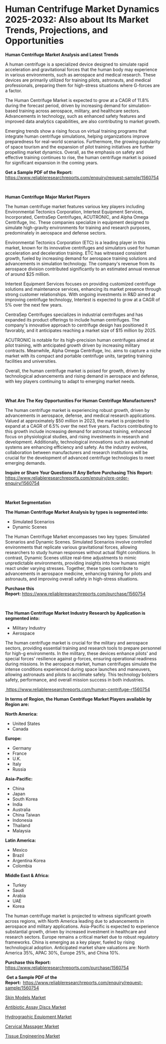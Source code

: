 <p><h1>Human Centrifuge Market Dynamics 2025-2032: Also about Its Market Trends, Projections, and Opportunities</h1></p><p><strong>Human Centrifuge Market Analysis and Latest Trends</strong></p>
<p><p>A human centrifuge is a specialized device designed to simulate rapid acceleration and gravitational forces that the human body may experience in various environments, such as aerospace and medical research. These devices are primarily utilized for training pilots, astronauts, and medical professionals, preparing them for high-stress situations where G-forces are a factor. </p><p>The Human Centrifuge Market is expected to grow at a CAGR of 11.8% during the forecast period, driven by increasing demand for simulation-based training across aerospace, military, and healthcare sectors. Advancements in technology, such as enhanced safety features and improved data analytics capabilities, are also contributing to market growth. </p><p>Emerging trends show a rising focus on virtual training programs that integrate human centrifuge simulations, helping organizations improve preparedness for real-world scenarios. Furthermore, the growing popularity of space tourism and the expansion of pilot training initiatives are further propelling market dynamics. Overall, as the emphasis on safety and effective training continues to rise, the human centrifuge market is poised for significant expansion in the coming years.</p></p>
<p><strong>Get a Sample PDF of the Report:&nbsp;</strong> <a href="https://www.reliableresearchreports.com/enquiry/request-sample/1560754?utm_campaign=3545&utm_medium=2&utm_source=Github&utm_content=ia&utm_term=08042025&utm_id=human-centrifuge">https://www.reliableresearchreports.com/enquiry/request-sample/1560754</a></p>
<p>&nbsp;</p>
<p><strong>Human Centrifuge Major Market Players</strong></p>
<p><p>The human centrifuge market features various key players including Environmental Tectonics Corporation, Intertest Equipment Services, Incorporated, CentraSep Centrifuges, ACUTRONIC, and Alpha Omega Centrifuge, Inc. These companies specialize in equipment designed to simulate high-gravity environments for training and research purposes, predominately in aerospace and defense sectors.</p><p>Environmental Tectonics Corporation (ETC) is a leading player in this market, known for its innovative centrifuges and simulators used for human acceleration and deceleration training. ETC has witnessed consistent growth, fueled by increasing demand for aerospace training solutions and advancements in simulation technology. The company's revenue from its aerospace division contributed significantly to an estimated annual revenue of around $25 million.</p><p>Intertest Equipment Services focuses on providing customized centrifuge solutions and maintenance services, enhancing its market presence through strong customer relationships. With ongoing investments in R&D aimed at improving centrifuge technology, Intertest is expected to grow at a CAGR of 5% over the next few years.</p><p>CentraSep Centrifuges specializes in industrial centrifuges and has expanded its product offerings to include human centrifuges. The company's innovative approach to centrifuge design has positioned it favorably, and it anticipates reaching a market size of $15 million by 2025.</p><p>ACUTRONIC is notable for its high-precision human centrifuges aimed at pilot training, with anticipated growth driven by increasing military contracts. Meanwhile, Alpha Omega Centrifuge, Inc. aims to capture a niche market with its compact and portable centrifuge units, targeting training facilities and universities.</p><p>Overall, the human centrifuge market is poised for growth, driven by technological advancements and rising demand in aerospace and defense, with key players continuing to adapt to emerging market needs.</p></p>
<p>&nbsp;</p>
<p><strong>What Are The Key Opportunities For Human Centrifuge Manufacturers?</strong></p>
<p><p>The human centrifuge market is experiencing robust growth, driven by advancements in aerospace, defense, and medical research applications. Valued at approximately $50 million in 2023, the market is projected to expand at a CAGR of 6.5% over the next five years. Factors contributing to this growth include increasing demand for astronaut training, enhanced focus on physiological studies, and rising investments in research and development. Additionally, technological innovations such as automated systems are enhancing efficiency and safety. As the industry evolves, collaboration between manufacturers and research institutions will be crucial for the development of advanced centrifuge technologies to meet emerging demands.</p></p>
<p><strong>Inquire or Share Your Questions If Any Before Purchasing This Report:</strong> <a href="https://www.reliableresearchreports.com/enquiry/pre-order-enquiry/1560754?utm_campaign=3545&utm_medium=2&utm_source=Github&utm_content=ia&utm_term=08042025&utm_id=human-centrifuge">https://www.reliableresearchreports.com/enquiry/pre-order-enquiry/1560754</a></p>
<p>&nbsp;</p>
<p><strong>Market Segmentation</strong></p>
<p><strong>The Human Centrifuge Market Analysis by types is segmented into:</strong></p>
<p><ul><li>Simulated Scenarios</li><li>Dynamic Scenes</li></ul></p>
<p><p>The Human Centrifuge Market encompasses two key types: Simulated Scenarios and Dynamic Scenes. Simulated Scenarios involve controlled environments that replicate various gravitational forces, allowing researchers to study human responses without actual flight conditions. In contrast, Dynamic Scenes utilize real-time adjustments to mimic unpredictable environments, providing insights into how humans might react under varying stresses. Together, these types contribute to advancements in aerospace medicine, enhancing training for pilots and astronauts, and improving overall safety in high-stress situations.</p></p>
<p><strong>Purchase this Report:&nbsp;</strong><a href="https://www.reliableresearchreports.com/purchase/1560754?utm_campaign=3545&utm_medium=2&utm_source=Github&utm_content=ia&utm_term=08042025&utm_id=human-centrifuge">https://www.reliableresearchreports.com/purchase/1560754</a></p>
<p>&nbsp;</p>
<p><strong>The Human Centrifuge Market Industry Research by Application is segmented into:</strong></p>
<p><ul><li>Military Industry</li><li>Aerospace</li></ul></p>
<p><p>The human centrifuge market is crucial for the military and aerospace sectors, providing essential training and research tools to prepare personnel for high-g environments. In the military, these devices enhance pilots' and special forces' resilience against g-forces, ensuring operational readiness during missions. In the aerospace market, human centrifuges simulate the intense conditions experienced during space launches and maneuvers, allowing astronauts and pilots to acclimate safely. This technology bolsters safety, performance, and overall mission success in both industries.</p></p>
<p><a href="https://www.reliableresearchreports.com/human-centrifuge-r1560754?utm_campaign=3545&utm_medium=2&utm_source=Github&utm_content=ia&utm_term=08042025&utm_id=human-centrifuge">&nbsp;https://www.reliableresearchreports.com/human-centrifuge-r1560754</a></p>
<p><strong>In terms of Region, the Human Centrifuge Market Players available by Region are:</strong></p>
<p>
    <p> <strong> North America: </strong>
        <ul>
            <li>United States</li>
            <li>Canada</li>
        </ul>
        </p> 
    <p> <strong> Europe: </strong>
        <ul>
            <li>Germany</li>
            <li>France</li>
            <li>U.K.</li>
            <li>Italy</li>
            <li>Russia</li>
        </ul>
        </p> 
    <p> <strong> Asia-Pacific: </strong>
        <ul>
            <li>China</li>
            <li>Japan</li>
            <li>South Korea</li>
            <li>India</li>
            <li>Australia</li>
            <li>China Taiwan</li>
            <li>Indonesia</li>
            <li>Thailand</li>
            <li>Malaysia</li>
        </ul>
        </p> 
    <p> <strong> Latin America: </strong>
        <ul>
            <li>Mexico</li>
            <li>Brazil</li>
            <li>Argentina Korea</li>
            <li>Colombia</li>
        </ul>
        </p> 
    <p> <strong> Middle East & Africa: </strong>
        <ul>
            <li>Turkey</li>
            <li>Saudi</li>
            <li>Arabia</li>
            <li>UAE</li>
            <li>Korea</li>
        </ul>
    </p>
    </p>
<p><p>The human centrifuge market is projected to witness significant growth across regions, with North America leading due to advancements in aerospace and military applications. Asia-Pacific is expected to experience substantial growth, driven by increased investment in healthcare and research sectors. Europe remains a critical market due to robust regulatory frameworks. China is emerging as a key player, fueled by rising technological adoption. Anticipated market share valuations are: North America 35%, APAC 30%, Europe 25%, and China 10%.</p></p>
<p><strong>Purchase this Report: </strong><a href="https://www.reliableresearchreports.com/purchase/1560754?utm_campaign=3545&utm_medium=2&utm_source=Github&utm_content=ia&utm_term=08042025&utm_id=human-centrifuge">https://www.reliableresearchreports.com/purchase/1560754</a></p>
<p>&nbsp;<strong>Get a Sample PDF of the Report:&nbsp;&nbsp;</strong><a href="https://www.reliableresearchreports.com/enquiry/request-sample/1560754?utm_campaign=3545&utm_medium=2&utm_source=Github&utm_content=ia&utm_term=08042025&utm_id=human-centrifuge">https://www.reliableresearchreports.com/enquiry/request-sample/1560754</a></p>
<p><strong></strong></p>
<p><p><a href="https://www.linkedin.com/pulse/skin-models-market-competitive-landscape-key-trends-forecasted-evuyf?utm_campaign=3545&utm_medium=2&utm_source=Github&utm_content=ia&utm_term=08042025&utm_id=human-centrifuge">Skin Models Market</a></p><p><a href="https://www.linkedin.com/pulse/antibiotic-assay-discs-market-drivers-competitive-strategy-nym5f?utm_campaign=3545&utm_medium=2&utm_source=Github&utm_content=ia&utm_term=08042025&utm_id=human-centrifuge">Antibiotic Assay Discs Market</a></p><p><a href="https://github.com/naomaroaoonv/Market-Research-Report-List-1/blob/main/hydrographic-equipment-market.md?utm_campaign=3545&utm_medium=2&utm_source=Github&utm_content=ia&utm_term=08042025&utm_id=human-centrifuge">Hydrographic Equipment Market</a></p><p><a href="https://www.linkedin.com/pulse/focus-cervical-massager-market-trends-metrics-sales-size-fxdie?utm_campaign=3545&utm_medium=2&utm_source=Github&utm_content=ia&utm_term=08042025&utm_id=human-centrifuge">Cervical Massager Market</a></p><p><a href="https://www.linkedin.com/pulse/tissue-engineering-market-analysis-product-segmentation-nlaac?utm_campaign=3545&utm_medium=2&utm_source=Github&utm_content=ia&utm_term=08042025&utm_id=human-centrifuge">Tissue Engineering Market</a></p></p>
